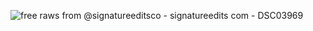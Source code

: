 ![free raws from @signatureeditsco - signatureedits com - DSC03969](https://github.com/user-attachments/assets/fb2113bb-fa2a-49e2-b0ad-c0cf710b7dae)
